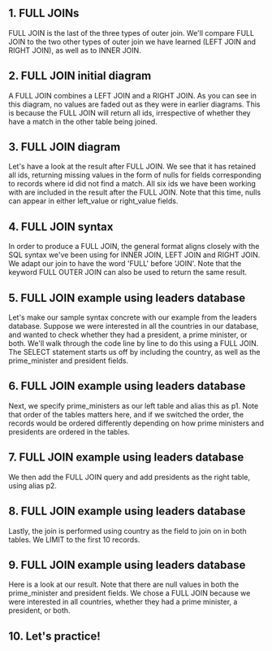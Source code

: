 
## 1. FULL JOINs
 
 FULL JOIN is the last of the three types of outer join. We'll compare FULL JOIN to the two other types of outer join we have learned (LEFT JOIN and RIGHT JOIN), as well as to INNER JOIN.

## 2. FULL JOIN initial diagram

A FULL JOIN combines a LEFT JOIN and a RIGHT JOIN. As you can see in this diagram, no values are faded out as they were in earlier diagrams. This is because the FULL JOIN will return all ids, irrespective of whether they have a match in the other table being joined.

## 3. FULL JOIN diagram

Let's have a look at the result after FULL JOIN. We see that it has retained all ids, returning missing values in the form of nulls for fields corresponding to records where id did not find a match. All six ids we have been working with are included in the result after the FULL JOIN. Note that this time, nulls can appear in either left_value or right_value fields.

## 4. FULL JOIN syntax

 In order to produce a FULL JOIN, the general format aligns closely with the SQL syntax we've been using for INNER JOIN, LEFT JOIN and RIGHT JOIN. We adapt our join to have the word 'FULL' before 'JOIN'. Note that the keyword FULL OUTER JOIN can also be used to return the same result.

## 5. FULL JOIN example using leaders database

Let's make our sample syntax concrete with our example from the leaders database. Suppose we were interested in all the countries in our database, and wanted to check whether they had a president, a prime minister, or both. We'll walk through the code line by line to do this using a FULL JOIN. The SELECT statement starts us off by including the country, as well as the prime_minister and president fields.

## 6. FULL JOIN example using leaders database

Next, we specify prime_ministers as our left table and alias this as p1. Note that order of the tables matters here, and if we switched the order, the records would be ordered differently depending on how prime ministers and presidents are ordered in the tables.

## 7. FULL JOIN example using leaders database

We then add the FULL JOIN query and add presidents as the right table, using alias p2.

## 8. FULL JOIN example using leaders database

Lastly, the join is performed using country as the field to join on in both tables. We LIMIT to the first 10 records.

## 9. FULL JOIN example using leaders database

Here is a look at our result. Note that there are null values in both the prime_minister and president fields. We chose a FULL JOIN because we were interested in all countries, whether they had a prime minister, a president, or both.

## 10. Let's practice!
